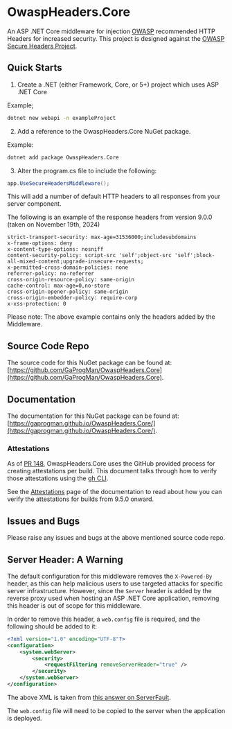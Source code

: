 # OwaspHeaders.Core

An ASP .NET Core middleware for injection [OWASP](https://www.owasp.org/index.php/Main_Page) recommended HTTP Headers for increased security. This project is designed against the [OWASP Secure Headers Project](https://owasp.org/www-project-secure-headers/).

## Quick Starts

1. Create a .NET (either Framework, Core, or 5+) project which uses ASP .NET Core

Example;

```bash
dotnet new webapi -n exampleProject
```

2. Add a reference to the OwaspHeaders.Core NuGet package.

Example:

```bash
dotnet add package OwaspHeaders.Core
```

3. Alter the program.cs file to include the following:

```csharp
app.UseSecureHeadersMiddleware();
```

This will add a number of default HTTP headers to all responses from your server component.

The following is an example of the response headers from version 9.0.0 (taken on November 19th, 2024)

```http
strict-transport-security: max-age=31536000;includesubdomains
x-frame-options: deny
x-content-type-options: nosniff
content-security-policy: script-src 'self';object-src 'self';block-all-mixed-content;upgrade-insecure-requests;
x-permitted-cross-domain-policies: none
referrer-policy: no-referrer
cross-origin-resource-policy: same-origin
cache-control: max-age=0,no-store
cross-origin-opener-policy: same-origin
cross-origin-embedder-policy: require-corp
x-xss-protection: 0
```

Please note: The above example contains only the headers added by the Middleware.

## Source Code Repo

The source code for this NuGet package can be found at: [https://github.com/GaProgMan/OwaspHeaders.Core](https://github.com/GaProgMan/OwaspHeaders.Core).

## Documentation

The documentation for this NuGet package can be found at: [https://gaprogman.github.io/OwaspHeaders.Core/](https://gaprogman.github.io/OwaspHeaders.Core/).

### Attestations

As of [PR 148](https://github.com/GaProgMan/OwaspHeaders.Core/pull/148), OwaspHeaders.Core uses the GitHub provided process for creating attestations per build. This document talks through how to verify those attestations using the [gh CLI](https://cli.github.com/).

See the [Attestations](https://gaprogman.github.io/OwaspHeaders.Core/attestations) page of the documentation to read about how you can verify the attestations for builds from 9.5.0 onward.

## Issues and Bugs

Please raise any issues and bugs at the above mentioned source code repo.

## Server Header: A Warning

The default configuration for this middleware removes the `X-Powered-By` header, as this can help malicious users to use targeted attacks for specific server infrastructure. However, since the `Server` header is added by the reverse proxy used when hosting an ASP .NET Core application, removing this header is out of scope for this middleware.

In order to remove this header, a `web.config` file is required, and the following should be added to it:

```xml
<?xml version="1.0" encoding="UTF-8"?>
<configuration>
    <system.webServer>
        <security>
            <requestFiltering removeServerHeader="true" />
        </security>
    </system.webServer>
</configuration>
```

The above XML is taken from [this answer on ServerFault](https://serverfault.com/a/1020784).

The `web.config` file will need to be copied to the server when the application is deployed.
